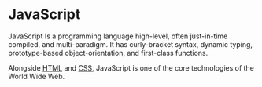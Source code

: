 # JavaScript

JavaScript Is a programming language high-level, often just-in-time compiled, and multi-paradigm. It has curly-bracket syntax, dynamic typing, prototype-based object-orientation, and first-class functions.

Alongside [HTML](/wiki/HTML) and [CSS](/wiki/CSS), JavaScript is one of the core technologies of the World Wide Web.